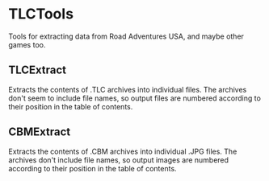 TLCTools
========

Tools for extracting data from Road Adventures USA, and maybe other games too.

TLCExtract
----------

Extracts the contents of .TLC archives into individual files. The archives
don't seem to include file names, so output files are numbered according to
their position in the table of contents.

CBMExtract
----------

Extracts the contents of .CBM archives into individual .JPG files. The
archives don't include file names, so output images are numbered according to
their position in the table of contents.

